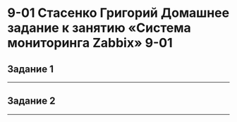# 9-01 Стасенко Григорий Домашнее задание к занятию «Система мониторинга Zabbix» 9-01

## Задание 1


---

## Задание 2



---

